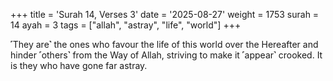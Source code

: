 +++
title = 'Surah 14, Verses 3'
date = '2025-08-27'
weight = 1753
surah = 14
ayah = 3
tags = ["allah", "astray", "life", "world"]
+++

˹They are˺ the ones who favour the life of this world over the Hereafter and hinder ˹others˺ from the Way of Allah, striving to make it ˹appear˺ crooked. It is they who have gone far astray.